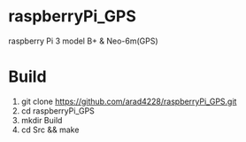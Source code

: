 # raspberryPi_GPS
raspberry Pi 3 model B+ &amp; Neo-6m(GPS)

# Build
  1. git clone https://github.com/arad4228/raspberryPi_GPS.git  
  2. cd raspberryPi_GPS
  3. mkdir Build
  4. cd Src && make
